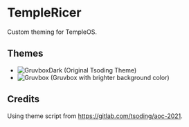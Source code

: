 # TempleRicer
Custom theming for TempleOS.

## Themes
- ![GruvboxDark](https://github.com/morhetz/gruvbox) (Original Tsoding Theme)
- ![Gruvbox](https://github.com/morhetz/gruvbox) (Gruvbox with brighter background color)

## Credits
Using theme script from https://gitlab.com/tsoding/aoc-2021.
